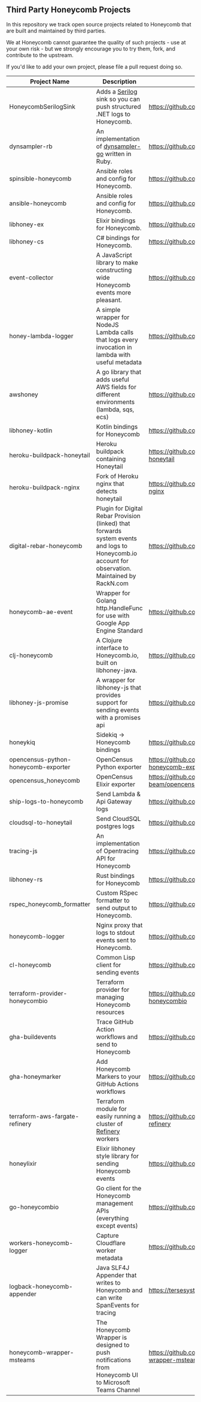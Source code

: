 ## Third Party Honeycomb Projects

In this repository we track open source projects related to Honeycomb that are built and maintained by third parties.

We at Honeycomb cannot guarantee the quality of such projects - use at your own risk - but we strongly encourage you to try them, fork, and contribute to the upstream.

If you'd like to add your own project, please file a pull request doing so.

| Project Name | Description | Link |
| --- | --- | --- |
| HoneycombSerilogSink | Adds a [Serilog](https://serilog.net/) sink so you can push structured .NET logs to Honeycomb. | https://github.com/evilpilaf/HoneycombSerilogSink |
| dynsampler-rb |  An implementation of [dynsampler-go](https://github.com/honeycombio/dynsampler-go) written in Ruby. | https://github.com/travis-ci/dynsampler-rb |
| spinsible-honeycomb | Ansible roles and config for Honeycomb. | https://github.com/getspine/spinesible-honeycomb |
| ansible-honeycomb | Ansible roles and config for Honeycomb. | https://github.com/netlify/ansible-honeycomb |
| libhoney-ex | Elixir bindings for Honeycomb. | https://github.com/carwow/libhoney-ex |
| libhoney-cs | C# bindings for Honeycomb. | https://github.com/carlosalberto/libhoney-cs |
| event-collector | A JavaScript library to make constructing wide Honeycomb events more pleasant. | https://github.com/bitgenics/event-collector |
| honey-lambda-logger | A simple wrapper for NodeJS Lambda calls that logs every invocation in lambda with useful metadata | https://github.com/bitgenics/honey-lambda-logger |
| awshoney | A go library that adds useful AWS fields for different environments (lambda, sqs, ecs) | https://github.com/glassechidna/awshoney |
| libhoney-kotlin | Kotlin bindings for Honeycomb | https://github.com/imavroukakis/libhoney-kotlin |
| heroku-buildpack-honeytail | Heroku buildpack containing Honeytail | https://github.com/nomics-crypto/heroku-buildpack-honeytail |
| heroku-buildpack-nginx | Fork of Heroku nginx that detects honeytail | https://github.com/nomics-crypto/heroku-buildpack-nginx |
| digital-rebar-honeycomb | Plugin for Digital Rebar Provision (linked) that forwards system events and logs to Honeycomb.io account for observation.  Maintained by RackN.com | https://github.com/digitalrebar/provision |
| honeycomb-ae-event | Wrapper for Golang http.HandleFunc for use with Google App Engine Standard | https://github.com/seanhagen/honeycomb-ae-event |
| clj-honeycomb | A Clojure interface to Honeycomb.io, built on libhoney-java. | https://github.com/conormcd/clj-honeycomb |
| libhoney-js-promise | A wrapper for libhoney-js that provides support for sending events with a promises api | https://github.com/ericallam/libhoney-js-promise |
| honeykiq | Sidekiq → Honeycomb bindings | https://github.com/carwow/honeykiq |
| opencensus-python-honeycomb-exporter | OpenCensus Python exporter | https://github.com/codeboten/opencensus-python-honeycomb-exporter |
| opencensus_honeycomb | OpenCensus Elixir exporter | https://github.com/opencensus-beam/opencensus_honeycomb |
| ship-logs-to-honeycomb | Send Lambda & Api Gateway logs | https://github.com/solve-hq/ship-logs-to-honeycomb |
| cloudsql-to-honeytail | Send CloudSQL postgres logs | https://github.com/darklang/cloudsql-to-honeytail |
| tracing-js | An implementation of Opentracing API for Honeycomb | https://github.com/zeit/tracing-js/ |
| libhoney-rs | Rust bindings for Honeycomb | https://github.com/nlopes/libhoney-rust |
| rspec_honeycomb_formatter | Custom RSpec formatter to send output to Honeycomb. | https://github.com/puppetlabs/rspec_honeycomb_formatter |
| honeycomb-logger | Nginx proxy that logs to stdout events sent to Honeycomb. | https://github.com/darklang/honeycomb-logger |
| cl-honeycomb | Common Lisp client for sending events | https://github.com/franzinc/cl-honeycomb/ |
| terraform-provider-honeycombio | Terraform provider for managing Honeycomb resources | https://github.com/kvrhdn/terraform-provider-honeycombio
| gha-buildevents | Trace GitHub Action workflows and send to Honeycomb | https://github.com/kvrhdn/gha-buildevents
| gha-honeymarker | Add Honeycomb Markers to your GitHub Actions workflows | https://github.com/naiduarvind/gha-honeymarker
| terraform-aws-fargate-refinery | Terraform module for easily running a cluster of [Refinery](https://github.com/honeycombio/refinery) workers | https://github.com/Vlaaaaaaad/terraform-aws-fargate-refinery
| honeylixir | Elixir libhoney style library for sending Honeycomb events | https://github.com/lirossarvet/honeylixir |
| go-honeycombio | Go client for the Honeycomb management APIs (everything except events) | https://github.com/kvrhdn/go-honeycombio 
| workers-honeycomb-logger | Capture Cloudflare worker metadata | https://github.com/cloudflare/workers-honeycomb-logger
| logback-honeycomb-appender | Java SLF4J Appender that writes to Honeycomb and can write SpanEvents for tracing | https://tersesystems.github.io/terse-logback/guide/tracing/
| honeycomb-wrapper-msteams | The Honeycomb Wrapper is designed to push notifications from Honeycomb UI to Microsoft Teams Channel | https://github.com/Wellsky-OpenSource/honeycomb-wrapper-msteams.git
